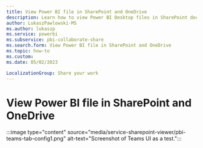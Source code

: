```yaml
---
title: View Power BI file in SharePoint and OneDrive
description: Learn how to view Power BI Desktop files in SharePoint document libraries and OneDrive for Business..
author: LukaszPawlowski-MS
ms.author: lukaszp
ms.service: powerbi
ms.subservice: pbi-collaborate-share
ms.search.form: View Power BI file in SharePoint and OneDrive
ms.topic: how-to
ms.custom: 
ms.date: 05/02/2023

LocalizationGroup: Share your work
---
```

# View Power BI file in SharePoint and OneDrive

:::image type="content" source="media/service-sharepoint-viewer/pbi-teams-tab-config1.png" alt-text="Screenshot of Teams UI as a test.":::

